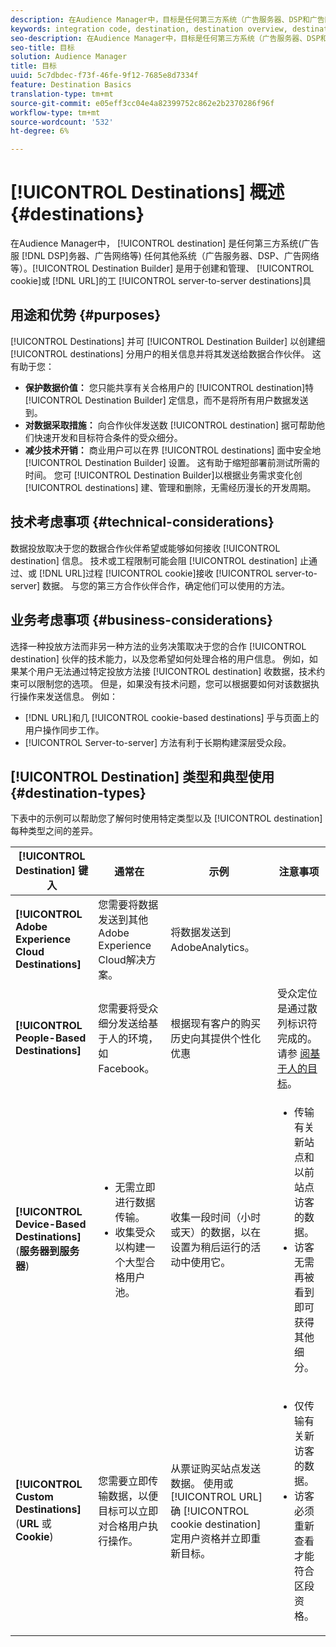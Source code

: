 ```yaml
---
description: 在Audience Manager中，目标是任何第三方系统（广告服务器、DSP和广告网络等） 任何其他系统（广告服务器、DSP、广告网络等）。目标生成器是用于创建和管理cookie、URL或服务器到服务器目标的工具。
keywords: integration code, destination, destination overview, destination, destination, destination, destination, destination, destination, destination, destination, destination, destination, destination
seo-description: 在Audience Manager中，目标是任何第三方系统（广告服务器、DSP和广告网络等） 任何其他系统（广告服务器、DSP、广告网络等）。目标生成器是用于创建和管理cookie、URL或服务器到服务器目标的工具。
seo-title: 目标
solution: Audience Manager
title: 目标
uuid: 5c7dbdec-f73f-46fe-9f12-7685e8d7334f
feature: Destination Basics
translation-type: tm+mt
source-git-commit: e05eff3cc04e4a82399752c862e2b2370286f96f
workflow-type: tm+mt
source-wordcount: '532'
ht-degree: 6%

---
```



# [!UICONTROL Destinations] 概述 {#destinations}

在Audience Manager中， [!UICONTROL destination] 是任何第三方系统(广告服 [!DNL DSP]务器、广告网络等) 任何其他系统（广告服务器、DSP、广告网络等）。[!UICONTROL Destination Builder] 是用于创建和管理、 [!UICONTROL cookie]或 [!DNL URL]的工 [!UICONTROL server-to-server destinations]具

## 用途和优势 {#purposes}

<!-- c_destinations.xml -->

[!UICONTROL Destinations] 并可 [!UICONTROL Destination Builder] 以创建细 [!UICONTROL destinations] 分用户的相关信息并将其发送给数据合作伙伴。 这有助于您：

* **保护数据价值：** 您只能共享有关合格用户的 [!UICONTROL destination]特 [!UICONTROL Destination Builder] 定信息，而不是将所有用户数据发送到。
* **对数据采取措施：** 向合作伙伴发送数 [!UICONTROL destination] 据可帮助他们快速开发和目标符合条件的受众细分。
* **减少技术开销：** 商业用户可以在界 [!UICONTROL destinations] 面中安全地 [!UICONTROL Destination Builder] 设置。 这有助于缩短部署前测试所需的时间。 您可 [!UICONTROL Destination Builder]以根据业务需求变化创 [!UICONTROL destinations] 建、管理和删除，无需经历漫长的开发周期。

## 技术考虑事项 {#technical-considerations}

<!-- destination-delivery-methods.xml -->

数据投放取决于您的数据合作伙伴希望或能够如何接收 [!UICONTROL destination] 信息。 技术或工程限制可能会阻 [!UICONTROL destination] 止通过、或 [!DNL URL]过程 [!UICONTROL cookie]接收 [!UICONTROL server-to-server] 数据。 与您的第三方合作伙伴合作，确定他们可以使用的方法。

## 业务考虑事项 {#business-considerations}

选择一种投放方法而非另一种方法的业务决策取决于您的合作 [!UICONTROL destination] 伙伴的技术能力，以及您希望如何处理合格的用户信息。 例如，如果某个用户无法通过特定投放方法接 [!UICONTROL destination] 收数据，技术约束可以限制您的选项。 但是，如果没有技术问题，您可以根据要如何对该数据执行操作来发送信息。 例如：

* [!DNL URL]和几 [!UICONTROL cookie-based destinations] 乎与页面上的用户操作同步工作。
* [!UICONTROL Server-to-server] 方法有利于长期构建深层受众段。

## [!UICONTROL Destination] 类型和典型使用 {#destination-types}

下表中的示例可以帮助您了解何时使用特定类型以及 [!UICONTROL destination] 每种类型之间的差异。

| [!UICONTROL Destination] 键入 | 通常在 | 示例 | 注意事项 |
|--- |--- |--- |--- |
| **[!UICONTROL Adobe Experience Cloud Destinations]** | 您需要将数据发送到其他Adobe Experience Cloud解决方案。 | 将数据发送到AdobeAnalytics。 |  |
| **[!UICONTROL People-Based Destinations]** | 您需要将受众细分发送给基于人的环境，如Facebook。 | 根据现有客户的购买历史向其提供个性化优惠 | 受众定位是通过散列标识符完成的。 请参 [阅基于人的目标](people-based-destinations-overview.md)。 |
| **[!UICONTROL Device-Based Destinations]** (**服务器到服务器**) | <ul><li>无需立即进行数据传输。</li><li>收集受众以构建一个大型合格用户池。</li></ul> | 收集一段时间（小时或天）的数据，以在设置为稍后运行的活动中使用它。 | <ul><li>传输有关新站点和以前站点访客的数据。 </li><li>访客无需再被看到即可获得其他细分。</li></ul> |
| **[!UICONTROL Custom Destinations]** (**URL** 或 **Cookie**) | 您需要立即传输数据，以便目标可以立即对合格用户执行操作。 | 从票证购买站点发送数据。 使用或 [!UICONTROL URL] 确 [!UICONTROL cookie destination] 定用户资格并立即重新目标。 | <ul><li>仅传输有关新访客的数据。 </li><li>访客必须重新查看才能符合区段资格。</li></ul> |
